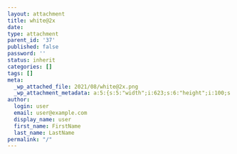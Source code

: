 ```yaml
---
layout: attachment
title: white@2x
date: 
type: attachment
parent_id: '37'
published: false
password: ''
status: inherit
categories: []
tags: []
meta:
  _wp_attached_file: 2021/08/white@2x.png
  _wp_attachment_metadata: a:5:{s:5:"width";i:623;s:6:"height";i:100;s:4:"file";s:20:"2021/08/white@2x.png";s:5:"sizes";a:2:{s:6:"medium";a:4:{s:4:"file";s:19:"white@2x-300x48.png";s:5:"width";i:300;s:6:"height";i:48;s:9:"mime-type";s:9:"image/png";}s:9:"thumbnail";a:4:{s:4:"file";s:20:"white@2x-150x100.png";s:5:"width";i:150;s:6:"height";i:100;s:9:"mime-type";s:9:"image/png";}}s:10:"image_meta";a:12:{s:8:"aperture";s:1:"0";s:6:"credit";s:0:"";s:6:"camera";s:0:"";s:7:"caption";s:0:"";s:17:"created_timestamp";s:1:"0";s:9:"copyright";s:0:"";s:12:"focal_length";s:1:"0";s:3:"iso";s:1:"0";s:13:"shutter_speed";s:1:"0";s:5:"title";s:0:"";s:11:"orientation";s:1:"0";s:8:"keywords";a:0:{}}}
author:
  login: user
  email: user@example.com
  display_name: user
  first_name: FirstName
  last_name: LastName
permalink: "/"
---
```

